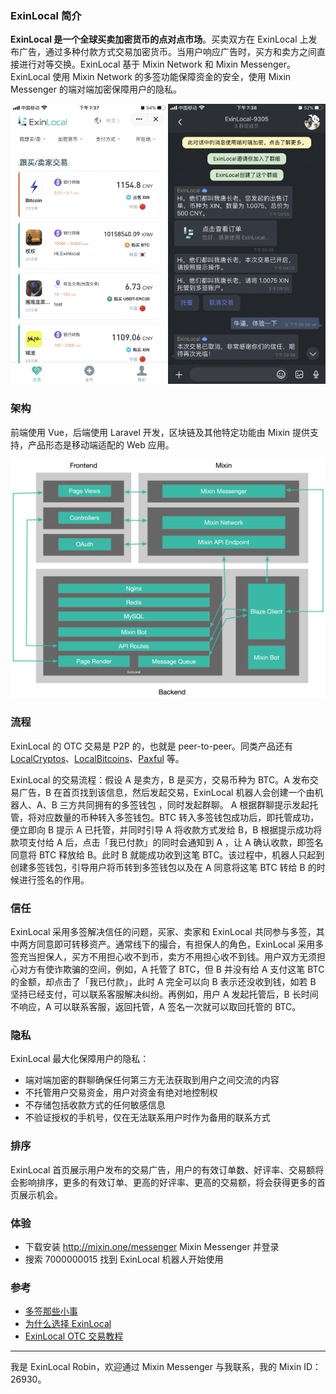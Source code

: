 
### ExinLocal 简介

**ExinLocal 是一个全球买卖加密货币的点对点市场**。买卖双方在 ExinLocal 上发布广告，通过多种付款方式交易加密货币。当用户响应广告时，买方和卖方之间直接进行对等交换。ExinLocal 基于 Mixin Network 和 Mixin Messenger。ExinLocal 使用 Mixin Network 的多签功能保障资金的安全，使用 Mixin Messenger 的端对端加密保障用户的隐私。

![](./exin-local-screenshot.png)

### 架构
前端使用 Vue，后端使用 Laravel 开发，区块链及其他特定功能由 Mixin 提供支持，产品形态是移动端适配的 Web 应用。

![](./exin-local-structure.png)

### 流程

ExinLocal 的 OTC 交易是 P2P 的，也就是 peer-to-peer。同类产品还有 [LocalCryptos](https://localcryptos.com)、[LocalBitcoins](https://localbitcoins.com)、[Paxful](https://paxful.com) 等。

ExinLocal 的交易流程：假设 A 是卖方，B 是买方，交易币种为 BTC。A 发布交易广告，B 在首页找到该信息，然后发起交易，ExinLocal 机器人会创建一个由机器人、A、B 三方共同拥有的多签钱包 ，同时发起群聊。 A 根据群聊提示发起托管，将对应数量的币种转入多签钱包。BTC 转入多签钱包成功后，即托管成功，便立即向 B 提示 A 已托管，并同时引导 A 将收款方式发给 B，B 根据提示成功将款项支付给 A 后，点击「我已付款」的同时会通知到 A ，让 A 确认收款，即签名同意将 BTC 释放给 B。此时 B 就能成功收到这笔 BTC。该过程中，机器人只起到创建多签钱包，引导用户将币转到多签钱包以及在 A 同意将这笔 BTC 转给 B 的时候进行签名的作用。

### 信任
ExinLocal 采用多签解决信任的问题，买家、卖家和 ExinLocal 共同参与多签，其中两方同意即可转移资产。通常线下的撮合，有担保人的角色，ExinLocal 采用多签充当担保人，买方不用担心收不到币，卖方不用担心收不到钱。用户双方无须担心对方有使诈欺骗的空间，例如，A 托管了 BTC，但 B 并没有给 A 支付这笔 BTC 的金额，却点击了「我已付款」，此时 A 完全可以向 B 表示还没收到钱，如若 B 坚持已经支付，可以联系客服解决纠纷。再例如，用户 A 发起托管后，B 长时间不响应，A 可以联系客服，返回托管，A 签名一次就可以取回托管的 BTC。

### 隐私
ExinLocal 最大化保障用户的隐私：
- 端对端加密的群聊确保任何第三方无法获取到用户之间交流的内容
- 不托管用户交易资金，用户对资金有绝对地控制权
- 不存储包括收款方式的任何敏感信息
- 不验证授权的手机号，仅在无法联系用户时作为备用的联系方式

### 排序
ExinLocal 首页展示用户发布的交易广告，用户的有效订单数、好评率、交易额将会影响排序，更多的有效订单、更高的好评率、更高的交易额，将会获得更多的首页展示机会。

### 体验
- 下载安装 http://mixin.one/messenger Mixin Messenger 并登录
- 搜索 7000000015 找到 ExinLocal 机器人开始使用

### 参考
- [多签那些小事](https://w3c.group/c/1581363093875579)
- [为什么选择 ExinLocal](https://w3c.group/c/1587127323846677)
- [ExinLocal OTC 交易教程](https://w3c.group/c/1588079774302618)


***
我是 ExinLocal Robin，欢迎通过 Mixin Messenger 与我联系，我的 Mixin ID：26930。

